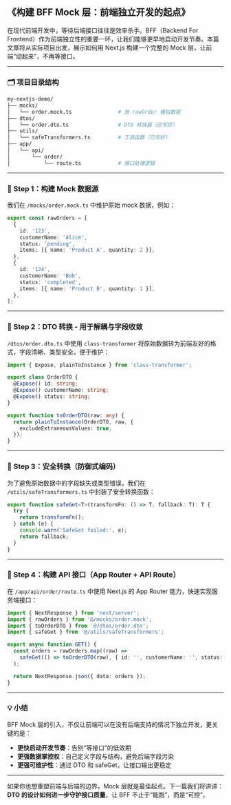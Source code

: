## 《构建 BFF Mock 层：前端独立开发的起点》

在现代前端开发中，等待后端接口往往是效率杀手。BFF（Backend For Frontend）作为前端独立性的重要一环，让我们能够更早地启动开发节奏。本篇文章将从实际项目出发，展示如何用 Next.js 构建一个完整的 Mock 层，让前端“动起来”，不再等接口。

---

### 🗂 项目目录结构

```bash
my-nextjs-demo/
├── mocks/
│   └── order.mock.ts               # 放 rawOrder 模拟数据
├── dtos/
│   └── order.dto.ts                # DTO 转换器（已写好）
├── utils/
│   └── safeTransformers.ts         # 工具函数（已写好）
├── app/
│   └── api/
│       └── order/
│           └── route.ts            # 接口处理逻辑
```

---

### 🧪 Step 1：构建 Mock 数据源

我们在 `/mocks/order.mock.ts` 中维护原始 mock 数据，例如：

```ts
export const rawOrders = [
  {
    id: '123',
    customerName: 'Alice',
    status: 'pending',
    items: [{ name: 'Product A', quantity: 2 }],
  },
  {
    id: '124',
    customerName: 'Bob',
    status: 'completed',
    items: [{ name: 'Product B', quantity: 1 }],
  },
];
```

---

### 🔀 Step 2：DTO 转换 - 用于解耦与字段收敛

`/dtos/order.dto.ts` 中使用 `class-transformer` 将原始数据转为前端友好的格式，字段清晰、类型安全，便于维护：

```ts
import { Expose, plainToInstance } from 'class-transformer';

export class OrderDTO {
  @Expose() id: string;
  @Expose() customerName: string;
  @Expose() status: string;
}

export function toOrderDTO(raw: any) {
  return plainToInstance(OrderDTO, raw, {
    excludeExtraneousValues: true,
  });
}
```

---

### 🛯 Step 3：安全转换（防御式编码）

为了避免原始数据中的字段缺失或类型错误，我们在 `/utils/safeTransformers.ts` 中封装了安全转换函数：

```ts
export function safeGet<T>(transformFn: () => T, fallback: T): T {
  try {
    return transformFn();
  } catch (e) {
    console.warn('SafeGet failed:', e);
    return fallback;
  }
}
```

---

### 🚀 Step 4：构建 API 接口（App Router + API Route）

在 `/app/api/order/route.ts` 中使用 Next.js 的 App Router 能力，快速实现服务端接口：

```ts
import { NextResponse } from 'next/server';
import { rawOrders } from '@/mocks/order.mock';
import { toOrderDTO } from '@/dtos/order.dto';
import { safeGet } from '@/utils/safeTransformers';

export async function GET() {
  const orders = rawOrders.map((raw) =>
    safeGet(() => toOrderDTO(raw), { id: '', customerName: '', status: '' })
  );

  return NextResponse.json({ data: orders });
}
```

---

### 💡 小结

BFF Mock 层的引入，不仅让前端可以在没有后端支持的情况下独立开发，更关键的是：

* **更快启动开发节奏**：告别“等接口”的低效期
* **更强数据掌控权**：自己定义字段与结构，避免后端字段污染
* **更强可维护性**：通过 DTO 和 safeGet，让接口输出更稳定

---

如果你也想重塑前端与后端的边界，Mock 层就是最佳起点。下一篇我们将讲讲：**DTO 的设计如何进一步守护接口质量**，让 BFF 不止于“能跑”，而是“可控”。
